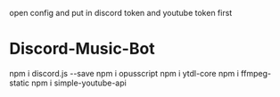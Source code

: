 open config and put in discord token and youtube token first

# Discord-Music-Bot
npm i discord.js --save
npm i opusscript
npm i ytdl-core
npm i ffmpeg-static
npm i simple-youtube-api
